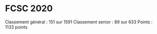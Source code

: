 # FCSC 2020

Classement général : 151 sur 1591 
Classement senior : 89 sur 633
Points : 1133 points
